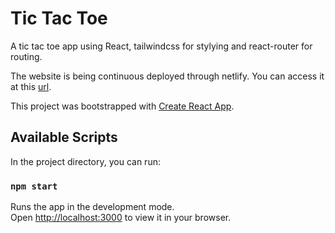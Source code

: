 # Tic Tac Toe

A tic tac toe app using React, tailwindcss for stylying and react-router for routing.

The website is being continuous deployed through netlify.
You can access it at this [url](https://main--gentle-trifle-bf29fb.netlify.app/).

This project was bootstrapped with [Create React App](https://github.com/facebook/create-react-app).

## Available Scripts

In the project directory, you can run:

### `npm start`

Runs the app in the development mode.\
Open [http://localhost:3000](http://localhost:3000) to view it in your browser.
